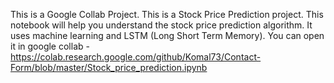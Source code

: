 This is a Google Collab Project.
This is a Stock Price Prediction project.
This notebook will help you understand the stock price prediction algorithm.
It uses machine learning and LSTM (Long Short Term Memory).
You can open it in google collab - https://colab.research.google.com/github/Komal73/Contact-Form/blob/master/Stock_price_prediction.ipynb